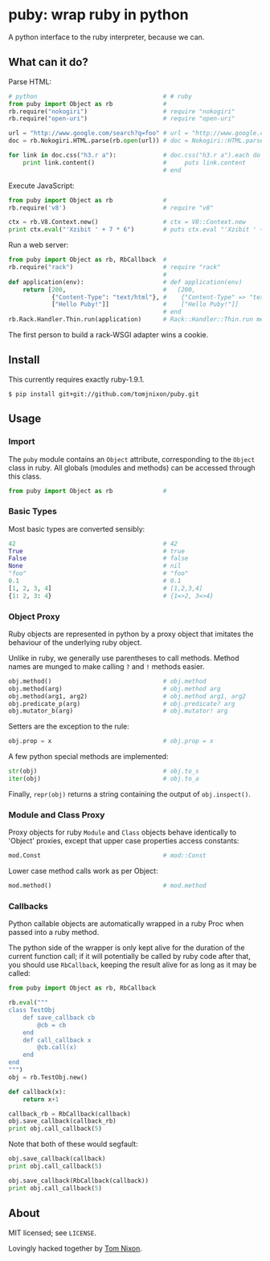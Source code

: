puby: wrap ruby in python
=========================

A python interface to the ruby interpreter, because we can.

What can it do?
---------------

Parse HTML:
```python
# python                                   # # ruby
from puby import Object as rb              # 
rb.require("nokogiri")                     # require "nokogiri"
rb.require("open-uri")                     # require "open-uri"

url = "http://www.google.com/search?q=foo" # url = "http://www.google.com/search?q=foo"
doc = rb.Nokogiri.HTML.parse(rb.open(url)) # doc = Nokogiri::HTML.parse(open(url))

for link in doc.css("h3.r a"):             # doc.css("h3.r a").each do |link|
    print link.content()                   #     puts link.content
                                           # end
```

Execute JavaScript:
```python
from puby import Object as rb              # 
rb.require('v8')                           # require "v8"

ctx = rb.V8.Context.new()                  # ctx = V8::Context.new
print ctx.eval("'Xzibit ' + 7 * 6")        # puts ctx.eval "'Xzibit ' + 7 * 6"
```

Run a web server:
```python
from puby import Object as rb, RbCallback  # 
rb.require("rack")                         # require "rack"
                                           # 
def application(env):                      # def application(env)
    return [200,                           #   [200,
            {"Content-Type": "text/html"}, #    {"Content-Type" => "text/html"},
            ["Hello Puby!"]]               #    ["Hello Puby!"]]
                                           # end
rb.Rack.Handler.Thin.run(application)      # Rack::Handler::Thin.run method(:application)
```

The first person to build a rack-WSGI adapter wins a cookie.

Install
-------

This currently requires exactly ruby-1.9.1.

```
$ pip install git+git://github.com/tomjnixon/puby.git
```

Usage
-----

### Import

The `puby` module contains an `Object` attribute, corresponding to the `Object`
class in ruby. All globals (modules and methods) can be accessed through this
class.

```python
from puby import Object as rb              # 
```

### Basic Types

Most basic types are converted sensibly:

```python
42                                         # 42
True                                       # true
False                                      # false
None                                       # nil
"foo"                                      # "foo"
0.1                                        # 0.1
[1, 2, 3, 4]                               # [1,2,3,4]
{1: 2, 3: 4}                               # {1=>2, 3=>4}
```

### Object Proxy

Ruby objects are represented in python by a proxy object that imitates the
behaviour of the underlying ruby object.

Unlike in ruby, we generally use parentheses to call methods. Method names are
munged to make calling `?` and `!` methods easier.

```python
obj.method()                               # obj.method
obj.method(arg)                            # obj.method arg
obj.method(arg1, arg2)                     # obj.method arg1, arg2
obj.predicate_p(arg)                       # obj.predicate? arg
obj.mutator_b(arg)                         # obj.mutator! arg
```

Setters are the exception to the rule:

```python
obj.prop = x                               # obj.prop = x
```

A few python special methods are implemented:

```python
str(obj)                                   # obj.to_s
iter(obj)                                  # obj.to_a
```

Finally, `repr(obj)` returns a string containing the output of `obj.inspect()`.

### Module and Class Proxy

Proxy objects for ruby `Module` and `Class` objects behave identically to
'Object' proxies, except that upper case properties access constants:

```python
mod.Const                                  # mod::Const
```

Lower case method calls work as per Object:

```python
mod.method()                               # mod.method
```

### Callbacks

Python callable objects are automatically wrapped in a ruby Proc when passed
into a ruby method.

The python side of the wrapper is only kept alive for the duration of the
current function call; if it will potentially be called by ruby code after
that, you should use `RbCallback`, keeping the result alive for as long as it
may be called:

```python
from puby import Object as rb, RbCallback

rb.eval("""
class TestObj
    def save_callback cb
        @cb = cb
    end
    def call_callback x
        @cb.call(x)
    end
end
""")
obj = rb.TestObj.new()

def callback(x):
    return x+1

callback_rb = RbCallback(callback)
obj.save_callback(callback_rb)
print obj.call_callback(5)
```

Note that both of these would segfault:
```python
obj.save_callback(callback)
print obj.call_callback(5)
```
```python
obj.save_callback(RbCallback(callback))
print obj.call_callback(5)
```

About
-----

MIT licensed; see `LICENSE`.

Lovingly hacked together by [Tom Nixon](https://github.com/tomjnixon).
